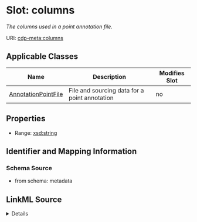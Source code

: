 

# Slot: columns


_The columns used in a point annotation file._



URI: [cdp-meta:columns](metadatacolumns)



<!-- no inheritance hierarchy -->





## Applicable Classes

| Name | Description | Modifies Slot |
| --- | --- | --- |
| [AnnotationPointFile](AnnotationPointFile.md) | File and sourcing data for a point annotation |  no  |







## Properties

* Range: [xsd:string](http://www.w3.org/2001/XMLSchema#string)





## Identifier and Mapping Information







### Schema Source


* from schema: metadata




## LinkML Source

<details>
```yaml
name: columns
description: The columns used in a point annotation file.
from_schema: metadata
exact_mappings:
- cdp-common:annotation_source_file_point_columns
rank: 1000
alias: columns
owner: AnnotationPointFile
domain_of:
- AnnotationPointFile
range: string
inlined: true
inlined_as_list: true

```
</details>